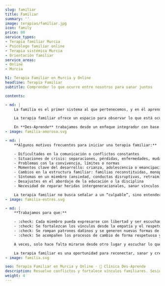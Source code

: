 ```yaml
---
slug: familiar
title: Familiar
summary: ''
image: terapias/familiar.jpg
icon: family
price: 80
service_types:
- Terapia familiar Murcia
- Psicólogo familiar online
- Terapia sistémica Murcia
- Orientación familiar
service_areas:
- Online
- Murcia

h1: Terapia Familiar en Murcia y Online
headline: Terapia Familiar
subtitle: Comprender lo que ocurre entre nosotros para sanar juntos

contents:

- md: |
    La familia es el primer sistema al que pertenecemos, y en él aprendemos a relacionarnos, a comunicarnos y a gestionar nuestras emociones. Pero también es un espacio donde pueden surgir tensiones, bloqueos o heridas que, sin darnos cuenta, se repiten en dinámicas que generan malestar, desconexión o sufrimiento entre sus miembros.

    La terapia familiar ofrece un espacio para observar lo que está ocurriendo en el sistema familiar, sin culpables ni etiquetas, con el objetivo de comprender qué necesita ser transformado para recuperar la armonía y la conexión emocional.

    En **Des-Aprende** trabajamos desde un enfoque integrador con base cognitivo-conductual, teniendo en cuenta los pensamientos, las emociones, los vínculos y el contexto vital de cada miembro. Exploramos los patrones relacionales, las reglas implícitas, los roles que cada uno asume y las historias que se repiten de forma inconsciente.
- image: familia-amorosa.svg

- md: |
    **Algunos motivos frecuentes para iniciar una terapia familiar:**

    - Dificultades en la comunicación o conflictos constantes
    - Situaciones de crisis: separaciones, pérdidas, enfermedades, mudanzas o adopciones
    - Problemas con la convivencia, límites o normas
    - Momentos clave del desarrollo: crianza, adolescencia o emancipación
    - Cambios en la estructura familiar: familias reconstituidas, monoparentales, etc.
    - Síntomas en un miembro (ansiedad, conductas disruptivas, retraimiento…) que reflejan un malestar más amplio del sistema
    - Desajustes en el abordaje de la educación o la disciplina
    - Necesidad de reparar heridas intergeneracionales, sanar vínculos o recuperar la cercanía emocional

    La terapia familiar no busca señalar a un “culpable”, sino entender cómo interactúan los miembros entre sí y qué cambios son necesarios para que todos puedan sentirse mejor.
- image: familia-estres.svg

- md: |
    **Trabajamos para que:**

    - :check: Cada miembro pueda expresarse con libertad y ser escuchado
    - :check: Se fortalezcan los vínculos desde la empatía y el respeto mutuo
    - :check: Se rompan patrones dañinos y se generen nuevas formas de relación
    - :check: Se acompañen los procesos de cambio de forma respetuosa y consciente

    A veces, solo hace falta mirarse desde otro lugar y escuchar lo que no se ha dicho para empezar a reconstruir.

    La terapia familiar es una oportunidad para reconectar, sanar y crecer como sistema, desde la confianza y el acompañamiento profesional.
- image: familia.svg

seo: Terapia Familiar en Murcia y Online · 🧠 Clínica Des-Aprende
description: Resuelve conflictos y fortalece vínculos familiares. Sesiones presenciales en Murcia u online adaptadas al ritmo familiar. Primera cita sin coste.
weight: 4
---
```

